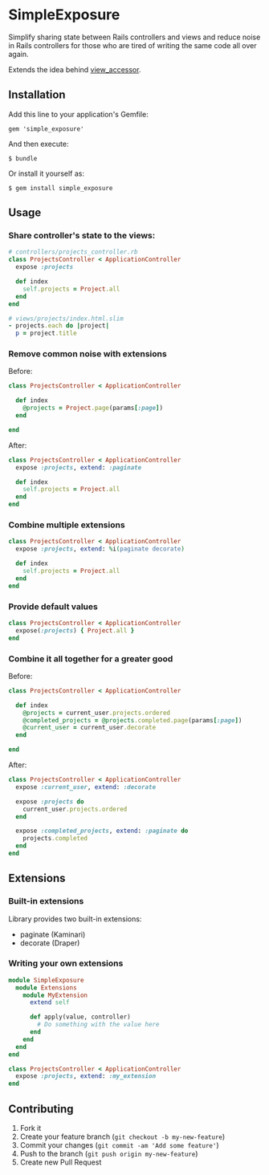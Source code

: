 # SimpleExposure

Simplify sharing state between Rails controllers and views and reduce noise in Rails controllers for those who are tired of writing the same code all over again.

Extends the idea behind [view_accessor](https://github.com/invisiblefunnel/view_accessor).

## Installation

Add this line to your application's Gemfile:

    gem 'simple_exposure'

And then execute:

    $ bundle

Or install it yourself as:

    $ gem install simple_exposure

## Usage

### Share controller's state to the views:

```ruby
# controllers/projects_controller.rb
class ProjectsController < ApplicationController
  expose :projects

  def index
    self.projects = Project.all
  end
end

# views/projects/index.html.slim
- projects.each do |project|
  p = project.title
```

### Remove common noise with extensions

Before:

```ruby
class ProjectsController < ApplicationController

  def index
    @projects = Project.page(params[:page])
  end

end
```

After:

```ruby
class ProjectsController < ApplicationController
  expose :projects, extend: :paginate

  def index
    self.projects = Project.all
  end
end
```

### Combine multiple extensions

```ruby
class ProjectsController < ApplicationController
  expose :projects, extend: %i(paginate decorate)

  def index
    self.projects = Project.all
  end
end
```

### Provide default values

```ruby
class ProjectsController < ApplicationController
  expose(:projects) { Project.all }
end
```

### Combine it all together for a greater good

Before:

```ruby
class ProjectsController < ApplicationController

  def index
    @projects = current_user.projects.ordered
    @completed_projects = @projects.completed.page(params[:page])
    @current_user = current_user.decorate
  end

end
```

After:

```ruby
class ProjectsController < ApplicationController
  expose :current_user, extend: :decorate

  expose :projects do
    current_user.projects.ordered
  end

  expose :completed_projects, extend: :paginate do
    projects.completed
  end
end
```

## Extensions

### Built-in extensions

Library provides two built-in extensions:

+ paginate (Kaminari)
+ decorate (Draper)

### Writing your own extensions

```ruby
module SimpleExposure
  module Extensions
    module MyExtension
      extend self

      def apply(value, controller)
        # Do something with the value here
      end
    end
  end
end

class ProjectsController < ApplicationController
  expose :projects, extend: :my_extension
end
```


## Contributing

1. Fork it
2. Create your feature branch (`git checkout -b my-new-feature`)
3. Commit your changes (`git commit -am 'Add some feature'`)
4. Push to the branch (`git push origin my-new-feature`)
5. Create new Pull Request
